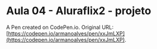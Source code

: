 # Aula 04 - Aluraflix2 - projeto

A Pen created on CodePen.io. Original URL: [https://codepen.io/armanoalves/pen/xxJmLXP](https://codepen.io/armanoalves/pen/xxJmLXP).

